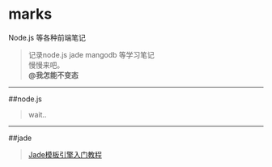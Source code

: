 # marks
Node.js 等各种前端笔记
>记录node.js jade mangodb 等学习笔记  
>慢慢来吧。  
>**@我怎能不变态**
---

##node.js  
>wait..
---

##jade
>[Jade模板引擎入门教程](http://my.oschina.net/willSoft/blog/87496)
